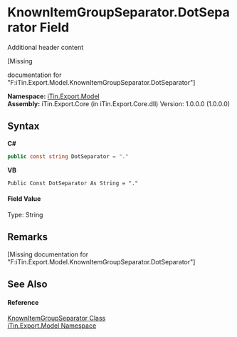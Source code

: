 # KnownItemGroupSeparator.DotSeparator Field
Additional header content 

\[Missing <summary> documentation for "F:iTin.Export.Model.KnownItemGroupSeparator.DotSeparator"\]

**Namespace:**&nbsp;<a href="ef57ffcc-e95e-b212-5a46-9aa6f5a3511f">iTin.Export.Model</a><br />**Assembly:**&nbsp;iTin.Export.Core (in iTin.Export.Core.dll) Version: 1.0.0.0 (1.0.0.0)

## Syntax

**C#**<br />
``` C#
public const string DotSeparator = "."
```

**VB**<br />
``` VB
Public Const DotSeparator As String = "."
```


#### Field Value
Type: String

## Remarks
\[Missing <remarks> documentation for "F:iTin.Export.Model.KnownItemGroupSeparator.DotSeparator"\]

## See Also


#### Reference
<a href="ca05fe36-dd35-714b-8205-13c0a81dad46">KnownItemGroupSeparator Class</a><br /><a href="ef57ffcc-e95e-b212-5a46-9aa6f5a3511f">iTin.Export.Model Namespace</a><br />